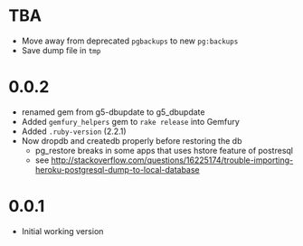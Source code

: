 # TBA

- Move away from deprecated `pgbackups` to new `pg:backups`
- Save dump file in `tmp`

# 0.0.2

- renamed gem from g5-dbupdate to g5_dbupdate
- Added `gemfury_helpers` gem to `rake release` into Gemfury
- Added `.ruby-version` (2.2.1)
- Now dropdb and createdb properly before restoring the db
  - pg_restore breaks in some apps that uses hstore feature of postresql
  - see http://stackoverflow.com/questions/16225174/trouble-importing-heroku-postgresql-dump-to-local-database

# 0.0.1

- Initial working version
